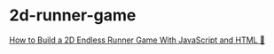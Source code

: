 # 2d-runner-game

[How to Build a 2D Endless Runner Game With JavaScript and HTML 🏃](https://medium.com/@niiicolai/how-to-build-a-2d-endless-runner-game-with-javascript-and-html-11940ab797bf)
